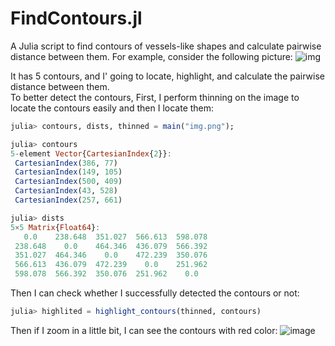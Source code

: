 # FindContours.jl
A Julia script to find contours of vessels-like shapes and calculate pairwise distance between them. For example, consider the following picture: 
![img](https://user-images.githubusercontent.com/52105833/206712072-b37dfbe6-f16d-4917-9ca0-ced833c33077.png)

It has 5 contours, and I' going to locate, highlight, and calculate the pairwise distance between them.  
To better detect the contours, First, I perform thinning on the image to locate the contours easily and then I locate them:
```julia
julia> contours, dists, thinned = main("img.png");

julia> contours
5-element Vector{CartesianIndex{2}}:
 CartesianIndex(386, 77)
 CartesianIndex(149, 105)
 CartesianIndex(500, 409)
 CartesianIndex(43, 528)
 CartesianIndex(257, 661)

julia> dists
5×5 Matrix{Float64}:
   0.0    238.648  351.027  566.613  598.078
 238.648    0.0    464.346  436.079  566.392
 351.027  464.346    0.0    472.239  350.076
 566.613  436.079  472.239    0.0    251.962
 598.078  566.392  350.076  251.962    0.0
```
Then I can check whether I successfully detected the contours or not:
```julia
julia> highlited = highlight_contours(thinned, contours)
```
Then if I zoom in a little bit, I can see the contours with red color:
![image](https://user-images.githubusercontent.com/52105833/206715313-9d22f4a0-9662-49ef-984e-2c9b959244c6.png)
